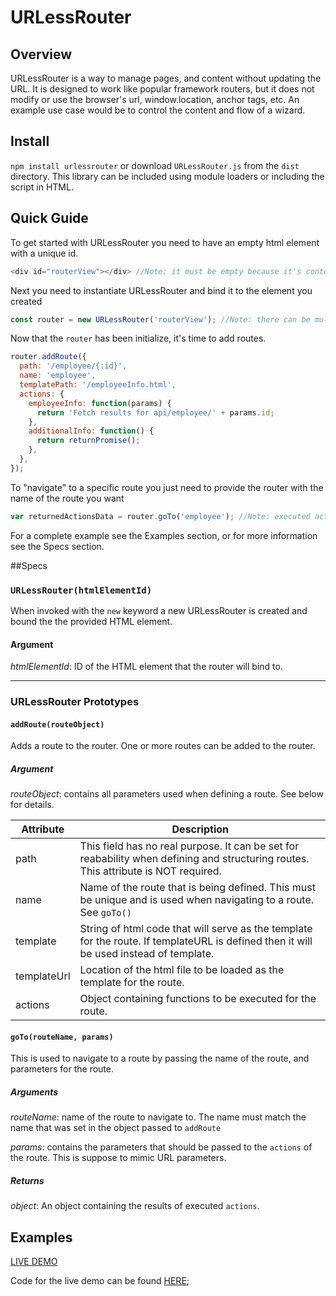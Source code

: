 # URLessRouter

## Overview
URLessRouter is a way to manage pages, and content without updating the URL.  It is designed to work like popular framework routers, but it does not modify or use the browser's url, window.location, anchor tags, etc.  An example use case would be to control the content and flow of a wizard.

## Install

`npm install urlessrouter` or download `URLessRouter.js` from the `dist` directory.  This library can be included using module loaders or including the script in HTML.

## Quick Guide
To get started with URLessRouter you need to have an empty html element with a unique id.
```js
<div id="routerView"></div> //Note: it must be empty because it's contents will be replaced
```
Next you need to instantiate URLessRouter and bind it to the element you created
```js
const router = new URLessRouter('routerView'); //Note: there can be multiple routers per page, but they cannot be nested.
```
Now that the `router` has been initialize, it's time to add routes.
```js
router.addRoute({
  path: '/employee/{:id}',
  name: 'employee',
  templatePath: '/employeeInfo.html',
  actions: {
    employeeInfo: function(params) {
      return 'Fetch results for api/employee/' + params.id;
    },
    additionalInfo: function() {
      return returnPromise();
    },
  },
});
```
To "navigate" to a specific route you just need to provide the router with the name of the route you want
```js
var returnedActionsData = router.goTo('employee'); //Note: executed actions are returned from go();
```

For a complete example see the Examples section, or for more information see the Specs section.

##Specs

### `URLessRouter(htmlElementId)`

When invoked with the `new` keyword a new URLessRouter is created and bound the the provided HTML element.
  
#### Argument

*htmlElementId*: ID of the HTML element that the router will bind to.
  
***

###  URLessRouter Prototypes

#### `addRoute(routeObject)`

Adds a route to the router.  One or more routes can be added to the router.

##### Argument

*routeObject*: contains all parameters used when defining a route. See below for details.

| Attribute   | Description |
|-------------|-------------|
| path        | This field has no real purpose.  It can be set for reabability when defining and structuring routes. This attribute is NOT required.|
| name        | Name of the route that is being defined.  This must be unique and is used when navigating to a route. See `goTo()`|
| template    | String of html code that will serve as the template for the route. If templateURL is defined then it will be used instead of template.|
| templateUrl | Location of the html file to be loaded as the template for the route.|
| actions     | Object containing functions to be executed for the route.|

#### `goTo(routeName, params)`

This is used to navigate to a route by passing the name of the route, and parameters for the route.

##### Arguments

*routeName*: name of the route to navigate to.  The name must match the name that was set in the object passed to `addRoute`

*params*: contains the parameters that should be passed to the `actions` of the route. This is suppose to mimic URL parameters.

##### Returns

*object*: An object containing the results of executed `actions`.

## Examples
[LIVE DEMO](https://urlessrouterdemo-dde19.firebaseapp.com/)

Code for the live demo can be found [HERE](https://github.com/mjkerster/URLessRouterDemo);
